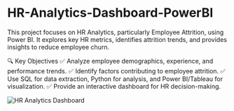 # HR-Analytics-Dashboard-PowerBI
This project focuses on HR Analytics, particularly Employee Attrition, using Power BI. It explores key HR metrics, identifies attrition trends, and provides insights to reduce employee churn.

🔍 Key Objectives
✅ Analyze employee demographics, experience, and performance trends.
✅ Identify factors contributing to employee attrition.
✅ Use SQL for data extraction, Python for analysis, and Power BI/Tableau for visualization.
✅ Provide an interactive dashboard for HR decision-making.

![HR Analytics Dashboard](https://github.com/user-attachments/assets/2c052ba4-449b-4e17-b411-4f18be6307ef)

